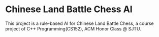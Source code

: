 # Chinese Land Battle Chess AI

This project is a rule-based AI for Chinese Land Battle Chess, a course project of C++ Programming(CS152), ACM Honor Class @ SJTU.